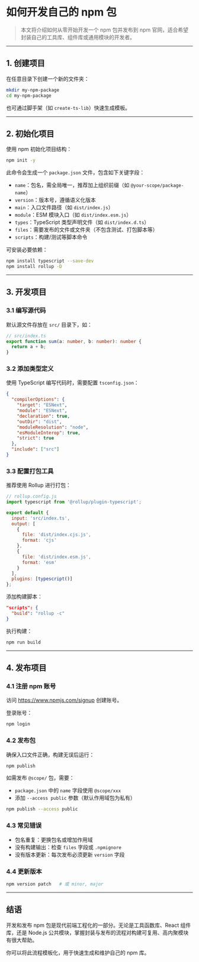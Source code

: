 # 如何开发自己的 npm 包

> 本文将介绍如何从零开始开发一个 npm 包并发布到 npm 官网，适合希望封装自己的工具库、组件库或通用模块的开发者。

---

## 1. 创建项目

在任意目录下创建一个新的文件夹：

```bash
mkdir my-npm-package
cd my-npm-package
```

也可通过脚手架（如 `create-ts-lib`）快速生成模板。

---

## 2. 初始化项目

使用 npm 初始化项目结构：

```bash
npm init -y
```

此命令会生成一个 `package.json` 文件，包含如下关键字段：

- `name`：包名，需全局唯一，推荐加上组织前缀（如 `@your-scope/package-name`）
- `version`：版本号，遵循语义化版本
- `main`：入口文件路径（如 `dist/index.js`）
- `module`：ESM 模块入口（如 `dist/index.esm.js`）
- `types`：TypeScript 类型声明文件（如 `dist/index.d.ts`）
- `files`：需要发布的文件或文件夹（不包含测试、打包脚本等）
- `scripts`：构建/测试等脚本命令

可安装必要依赖：

```bash
npm install typescript --save-dev
npm install rollup -D
```

---

## 3. 开发项目

### 3.1 编写源代码

默认源文件存放在 `src/` 目录下，如：

```ts
// src/index.ts
export function sum(a: number, b: number): number {
  return a + b;
}
```

### 3.2 添加类型定义

使用 TypeScript 编写代码时，需要配置 `tsconfig.json`：

```json
{
  "compilerOptions": {
    "target": "ESNext",
    "module": "ESNext",
    "declaration": true,
    "outDir": "dist",
    "moduleResolution": "node",
    "esModuleInterop": true,
    "strict": true
  },
  "include": ["src"]
}
```

### 3.3 配置打包工具

推荐使用 Rollup 进行打包：

```js
// rollup.config.js
import typescript from '@rollup/plugin-typescript';

export default {
  input: 'src/index.ts',
  output: [
    {
      file: 'dist/index.cjs.js',
      format: 'cjs'
    },
    {
      file: 'dist/index.esm.js',
      format: 'esm'
    }
  ],
  plugins: [typescript()]
};
```

添加构建脚本：

```json
"scripts": {
  "build": "rollup -c"
}
```

执行构建：

```bash
npm run build
```

---

## 4. 发布项目

### 4.1 注册 npm 账号

访问 https://www.npmjs.com/signup 创建账号。

登录账号：

```bash
npm login
```

### 4.2 发布包

确保入口文件正确，构建无误后运行：

```bash
npm publish
```

如需发布 `@scope/` 包，需要：

- `package.json` 中的 `name` 字段使用 `@scope/xxx`
- 添加 `--access public` 参数（默认作用域包为私有）

```bash
npm publish --access public
```

### 4.3 常见错误

- 包名重复：更换包名或增加作用域
- 没有构建输出：检查 `files` 字段或 `.npmignore`
- 没有版本更新：每次发布必须更新 `version` 字段

### 4.4 更新版本

```bash
npm version patch   # 或 minor, major
```

---

## 结语

开发和发布 npm 包是现代前端工程化的一部分。无论是工具函数库、React 组件库，还是 Node.js 公共模块，掌握封装与发布的流程对构建可复用、高内聚模块有很大帮助。

你可以将此流程模板化，用于快速生成和维护自己的 npm 库。

